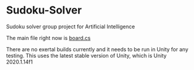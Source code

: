 # Sudoku-Solver
 Sudoku solver group project for Artificial Intelligence

The main file right now is [board.cs](Sudoku/Assets/Scripts/board.cs)

There are no exertal builds currently and it needs to be run in Unity for any testing.
This uses the latest stable version of Unity, which is Unity 2020.1.14f1
